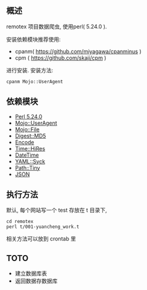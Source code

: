 ## 概述
remotex 项目数据爬虫,  使用perl( 5.24.0 ).

安装依赖模块推荐使用:

- cpanm( https://github.com/miyagawa/cpanminus ) 
- cpm ( https://github.com/skaji/cpm ) 

进行安装.  安装方法: 

	cpanm Mojo::UserAgent
	


## 依赖模块
- [Perl 5.24.0 ](http://perl.org)
- [Mojo::UserAgent](https://metacpan.org/pod/Mojo::UserAgent)
- [Mojo::File](https://metacpan.org/pod/Mojo::File)
- [Digest::MD5](https://metacpan.org/pod/Digest::MD5)
- [Encode](https://metacpan.org/pod/Encode)
- [Time::HiRes](https://metacpan.org/pod/Time::HiRes)
- [DateTime](https://metacpan.org/pod/DateTime)
- [YAML::Syck](https://metacpan.org/pod/YAML::Syck)
- [Path::Tiny](https://metacpan.org/pod/Path::Tiny)
- [JSON](https://metacpan.org/pod/JSON)

## 执行方法
默认, 每个网站写一个 test 存放在 t 目录下, 

    cd remotex
    perl t/001-yuancheng_work.t

相关方法可以放到 crontab 里


## TOTO
- 建立数据库表
- 返回数据存数据库


